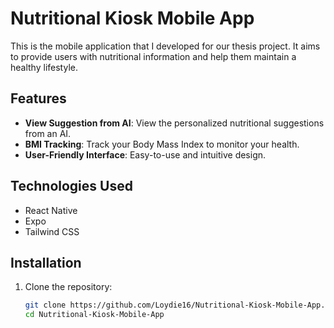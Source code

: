 # Nutritional Kiosk Mobile App

This is the mobile application that I developed for our thesis project. It aims to provide users with nutritional information and help them maintain a healthy lifestyle.

## Features

- **View Suggestion from AI**: View the personalized nutritional suggestions from an AI.
- **BMI Tracking**: Track your Body Mass Index to monitor your health.
- **User-Friendly Interface**: Easy-to-use and intuitive design.

## Technologies Used

- React Native
- Expo
- Tailwind CSS


## Installation

1. Clone the repository:
   ```bash
   git clone https://github.com/Loydie16/Nutritional-Kiosk-Mobile-App.git
   cd Nutritional-Kiosk-Mobile-App
